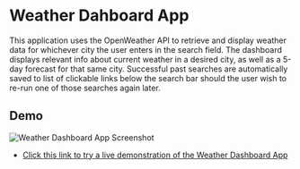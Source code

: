 # Weather Dahboard App
This application uses the OpenWeather API to retrieve and display weather data for whichever city the user enters in the search field.  The dashboard displays relevant info about current weather in a desired city, as well as a 5-day forecast for that same city.  Successful past searches are automatically saved to list of clickable links below the search bar should the user wish to re-run one of those searches again later.

## Demo
![Weather Dashboard App Screenshot](https://i.imgur.com/XqQZQZu.png)

- [Click this link to try a live demonstration of the Weather Dashboard App](https://j-goldrath.github.io/weather-dashboard/)
